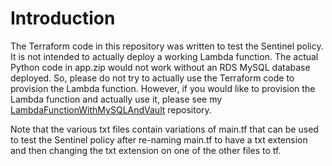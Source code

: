 # Introduction
The Terraform code in this repository was written to test the Sentinel policy. It is not intended to actually deploy a working Lambda function. The actual Python code in app.zip would not work without an RDS MySQL database deployed. So, please do not try to actually use the Terraform code to provision the Lambda function. However, if you would like to provision the Lambda function and actually use it, please see my [LambdaFunctionWithMySQLAndVault](https://github.com/rberlind/LambdaFunctionWithMySQLAndVault) repository.

Note that the various txt files contain variations of main.tf that can be used to test the Sentinel policy after re-naming main.tf to have a txt extension and then changing the txt extension on one of the other files to tf.
